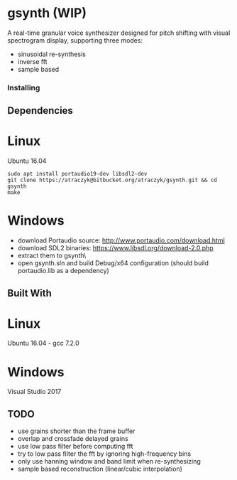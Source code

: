 # gsynth (WIP)

A real-time granular voice synthesizer designed for pitch shifting with visual spectrogram display, supporting three modes:

* sinusoidal re-synthesis
* inverse fft
* sample based 

### Installing

## Dependencies

# Linux

Ubuntu 16.04

```
sudo apt install portaudio19-dev libsdl2-dev
git clone https://atraczyk@bitbucket.org/atraczyk/gsynth.git && cd gsynth
make
```

# Windows
 
* download Portaudio source: http://www.portaudio.com/download.html
* download SDL2 binaries: https://www.libsdl.org/download-2.0.php
* extract them to gsynth\
* open gsynth.sln and build Debug/x64 configuration (should build portaudio.lib as a dependency)

## Built With

# Linux

Ubuntu 16.04 - gcc 7.2.0

# Windows

Visual Studio 2017

## TODO

* use grains shorter than the frame buffer
* overlap and crossfade delayed grains
* use low pass filter before computing fft
* try to low pass filter the fft by ignoring high-frequency bins
* only use hanning window and band limit when re-synthesizing
* sample based reconstruction (linear/cubic interpolation)
